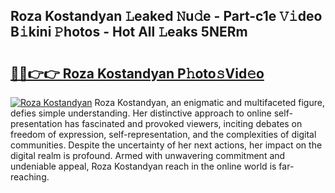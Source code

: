 ## Roza Kostandyan 𝙻eaked 𝙽u𝚍e - Part-c1e 𝚅𝚒deo B𝚒kini 𝙿hotos - Hot All 𝙻eaks 5NERm

# <h2><a href="http://ld29xx.urlbe.top/?page=Roza+Kostandyan">🔗🔗👉👉 Roza Kostandyan P𝚑oto𝚜Vid𝚎o</a></h2>

[![Roza Kostandyan](https://i.imgur.com/eBuTRDB.gif)](http://ld29xx.urlbe.top/?page=Roza+Kostandyan)
Roza Kostandyan, an enigmatic and multifaceted figure, defies simple understanding. Her distinctive approach to online self-presentation has fascinated and provoked viewers, inciting debates on freedom of expression, self-representation, and the complexities of digital communities. Despite the uncertainty of her next actions, her impact on the digital realm is profound. Armed with unwavering commitment and undeniable appeal, Roza Kostandyan reach in the online world is far-reaching.
